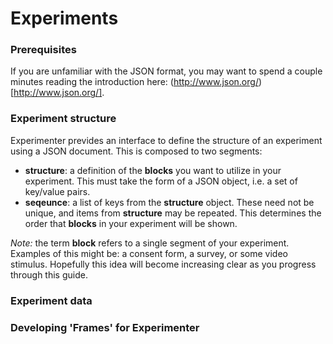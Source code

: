 # Experiments

### Prerequisites

If you are unfamiliar with the JSON format, you may want to spend a couple minutes reading the introduction here: (http://www.json.org/)[http://www.json.org/].

### Experiment structure

Experimenter prevides an interface to define the structure of an experiment using a JSON document. This is composed to two segments:

- **structure**: a definition of the **blocks** you want to utilize in your experiment. This must take the form of a JSON object, i.e. a set of key/value pairs.
- **seqeunce**: a list of keys from the **structure** object. These need not be unique, and items from **structure** may be repeated. This determines the order
that **blocks** in your experiment will be shown.

*Note:* the term **block** refers to a single segment of your experiment. Examples of this might be: a consent form, a survey, or some video stimulus. Hopefully this idea will become increasing clear as you progress through this guide.

### Experiment data

### Developing 'Frames' for Experimenter

